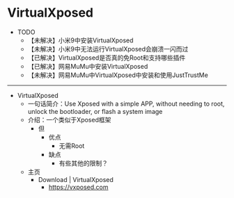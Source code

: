 # VirtualXposed

* TODO
  * 【未解决】小米9中安装VirtualXposed
  * 【未解决】小米9中无法运行VirtualXposed会崩溃一闪而过
  * 【已解决】VirtualXposed是否真的免Root和支持哪些插件
  * 【已解决】网易MuMu中安装VirtualXposed
  * 【未解决】网易MuMu中VirtualXposed中安装和使用JustTrustMe

---

* VirtualXposed
  * 一句话简介：Use Xposed with a simple APP, without needing to root, unlock the bootloader, or flash a system image
  * 介绍：一个类似于Xposed框架
    * 但
      * 优点
        * 无需Root
      * 缺点
        * 有些其他的限制？
  * 主页
    * Download | VirtualXposed
      * https://vxposed.com
